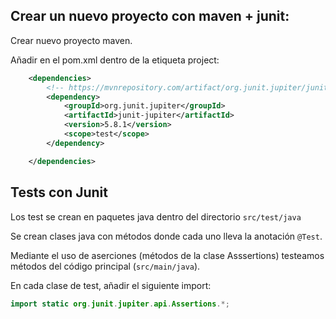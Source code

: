 
## Crear un nuevo proyecto con maven + junit: 

Crear nuevo proyecto maven. 

Añadir en el pom.xml dentro de la etiqueta project: 

```xml
    <dependencies>
        <!-- https://mvnrepository.com/artifact/org.junit.jupiter/junit-jupiter -->
        <dependency>
            <groupId>org.junit.jupiter</groupId>
            <artifactId>junit-jupiter</artifactId>
            <version>5.8.1</version>
            <scope>test</scope>
        </dependency>

    </dependencies>
```

## Tests con Junit 

Los test se crean en paquetes java dentro del directorio `src/test/java`

Se crean clases java con métodos donde cada uno lleva la anotación `@Test`.

Mediante el uso de aserciones (métodos de la clase Asssertions) testeamos métodos 
del código principal (`src/main/java`). 

En cada clase de test, añadir el siguiente import: 

```java
import static org.junit.jupiter.api.Assertions.*;
```

